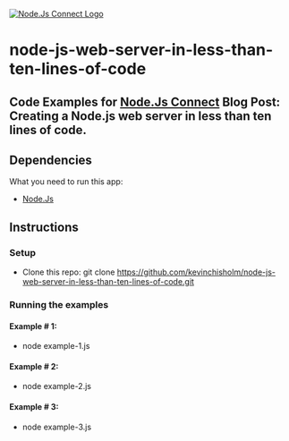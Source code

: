 [![Node.Js Connect Logo](http://www.nodejsconnect.com//sites/default/themes/drupalconnect/images/layout/logo-lo.png)](http://www.nodejsconnect.com/)

# node-js-web-server-in-less-than-ten-lines-of-code

## Code Examples for [Node.Js Connect](http://www.nodejsconnect.com/) Blog Post: Creating a Node.js web server in less than ten lines of code.

## Dependencies

What you need to run this app:

* [Node.Js](https://nodejs.org) 

## Instructions

### Setup

* Clone this repo: git clone https://github.com/kevinchisholm/node-js-web-server-in-less-than-ten-lines-of-code.git

### Running the examples

#### Example # 1:

* node example-1.js

#### Example # 2:

* node example-2.js

#### Example # 3:

* node example-3.js
